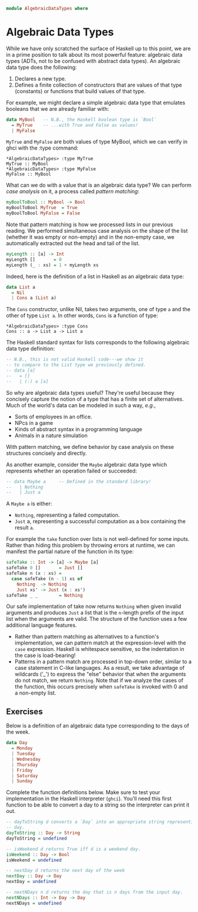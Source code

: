 ~~~haskell
module AlgebraicDataTypes where
~~~

Algebraic Data Types
====================

While we have only scratched the surface of Haskell up to this point, we are in
a prime position to talk about its most powerful feature: algebraic data types
(ADTs, not to be confused with abstract data types).  An algebraic data type
does the following:

1.  Declares a new type.
2.  Defines a finite collection of constructors that are values of that
    type (constants) or functions that build values of that type.

For example, we might declare a simple algebraic data type that emulates
booleans that we are already familiar with:

~~~haskell
data MyBool   -- N.B., the Haskell boolean type is `Bool`
  = MyTrue    -- ...with True and False as values!
  | MyFalse
~~~

`MyTrue` and `MyFalse` are both values of type MyBool, which we can verify in
ghci with the :type command:

~~~shell
*AlgebraicDataTypes> :type MyTrue
MyTrue :: MyBool
*AlgebraicDataTypes> :type MyFalse
MyFalse :: MyBool
~~~

What can we do with a value that is an algebraic data type?  We can perform
_case analysis_ on it, a process called _pattern matching_:

~~~haskell
myBoolToBool :: MyBool -> Bool
myBoolToBool MyTrue  = True
myBoolToBool MyFalse = False
~~~

Note that pattern matching is how we processed lists in our previous reading.
We performed simultaneous case analysis on the shape of the list (whether it
was empty or non-empty) and in the non-empty case, we automatically extracted
out the head and tail of the list.

~~~haskell
myLength :: [a] -> Int
myLength []       = 0
myLength (_ : xs) = 1 + myLength xs
~~~

Indeed, here is the definition of a list in Haskell as an algebraic data
type:

~~~haskell
data List a
  = Nil
  | Cons a (List a)
~~~

The `Cons` constructor, unlike Nil, takes two arguments, one of type `a` and
the other of type `List a`.  In other words, `Cons` is a function of type:

~~~shell
*AlgebraicDataTypes> :type Cons
Cons :: a -> List a -> List a
~~~

The Haskell standard syntax for lists corresponds to the following algebraic
data type definition:

~~~haskell
-- N.B., this is not valid Haskell code---we show it
-- to compare to the List type we previously defined.
-- data [a]
--   = []
--   | (:) a [a]
~~~

So why are algebraic data types useful?  They're useful because they concisely
capture the notion of a type that has a finite set of alternatives. Much of the
world's data can be modeled in such a way, _e.g._,

+   Sorts of employees in an office.
+   NPcs in a game
+   Kinds of abstract syntax in a programming language
+    Animals in a nature simulation

With pattern matching, we define behavior by case analysis on these
structures concisely and directly.

As another example, consider the `Maybe` algebraic data type which represents
whether an operation failed or succeeded:

~~~haskell
-- data Maybe a     -- Defined in the standard library!
--   | Nothing
--   | Just a
~~~

A `Maybe a` is either:

+   `Nothing`, representing a failed computation.
+   `Just` a, representing a successful computation as a box containing the
    result `a`.

For example the `take` function over lists is not well-defined for some inputs.
  Rather than hiding this problem by throwing errors at runtime, we can
  manifest the partial nature of the function in its type:

~~~haskell
safeTake :: Int -> [a] -> Maybe [a]
safeTake 0 []       = Just []
safeTake n (x : xs) =
  case safeTake (n - 1) xs of
    Nothing  -> Nothing
    Just xs' -> Just (x : xs')
safeTake _ _        = Nothing
~~~

Our safe implementation of take now returns `Nothing` when given invalid
arguments and produces `Just` a list that is the `n`-length prefix of the input
list when the arguments are valid.  The structure of the function uses a few
additional language features.

+   Rather than pattern matching as alternatives to a function's
    implementation, we can pattern match at the expression-level with the
    `case` expression.  Haskell is whitespace sensitive, so the indentation in
    the case is load-bearing!
+   Patterns in a pattern match are processed in top-down order, similar to a
    case statement in C-like languages.  As a result, we take advantage of
    wildcards ('_') to express the "else" behavior that when the arguments do
    not match, we return `Nothing`.  Note that if we analyze the cases of the
    function, this occurs precisely when `safeTake` is invoked with 0 and a
    non-empty list.

Exercises
---------

Below is a definition of an algebraic data type corresponding to the days of
the week.

~~~haskell
data Day
  = Monday
  | Tuesday
  | Wednesday
  | Thursday
  | Friday
  | Saturday
  | Sunday
~~~

Complete the function definitions below.  Make sure to test your implementation
in the Haskell interpreter (`ghci`).  You'll need this first function to be
able to convert a day to a string so the interpreter can print it out.

~~~haskell
-- dayToString d converts a `Day` into an appropriate string representing that
-- day.
dayToString :: Day -> String
dayToString = undefined

-- isWeekend d returns True iff d is a weekend day.
isWeekend :: Day -> Bool
isWeekend = undefined

-- nextDay d returns the next day of the week
nextDay :: Day -> Day
nextDay = undefined

-- nextNDays n d returns the day that is n days from the input day.
nextNDays :: Int -> Day -> Day
nextNDays = undefined
~~~
